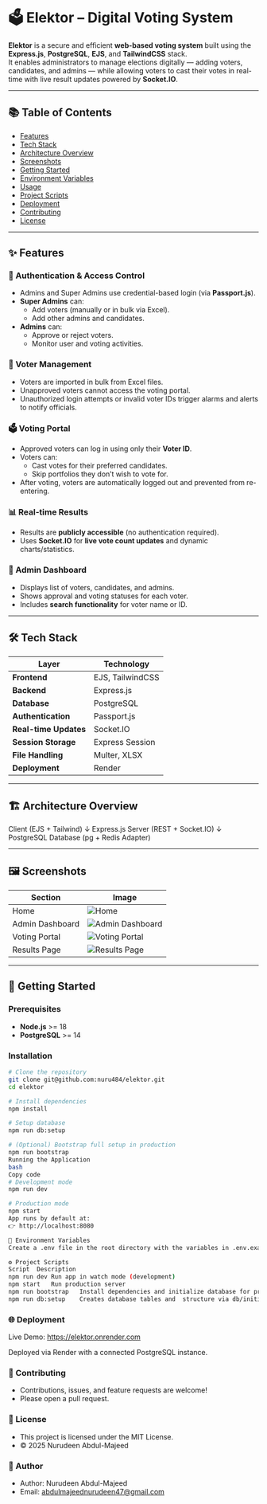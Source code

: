# 🗳️ Elektor – Digital Voting System

**Elektor** is a secure and efficient **web-based voting system** built using the **Express.js**, **PostgreSQL**, **EJS**, and **TailwindCSS** stack.  
It enables administrators to manage elections digitally — adding voters, candidates, and admins — while allowing voters to cast their votes in real-time with live result updates powered by **Socket.IO**.

---

## 📚 Table of Contents
- [Features](#-features)
- [Tech Stack](#-tech-stack)
- [Architecture Overview](#-architecture-overview)
- [Screenshots](#-screenshots)
- [Getting Started](#-getting-started)
- [Environment Variables](#-environment-variables)
- [Usage](#-usage)
- [Project Scripts](#-project-scripts)
- [Deployment](#-deployment)
- [Contributing](#-contributing)
- [License](#-license)

---

## ✨ Features

### 🔐 Authentication & Access Control
- Admins and Super Admins use credential-based login (via **Passport.js**).
- **Super Admins** can:
  - Add voters (manually or in bulk via Excel).
  - Add other admins and candidates.
- **Admins** can:
  - Approve or reject voters.
  - Monitor user and voting activities.

### 🧾 Voter Management
- Voters are imported in bulk from Excel files.
- Unapproved voters cannot access the voting portal.
- Unauthorized login attempts or invalid voter IDs trigger alarms and alerts to notify officials.

### 🗳️ Voting Portal
- Approved voters can log in using only their **Voter ID**.
- Voters can:
  - Cast votes for their preferred candidates.
  - Skip portfolios they don’t wish to vote for.
- After voting, voters are automatically logged out and prevented from re-entering.

### 📊 Real-time Results
- Results are **publicly accessible** (no authentication required).
- Uses **Socket.IO** for **live vote count updates** and dynamic charts/statistics.

### 🧭 Admin Dashboard
- Displays list of voters, candidates, and admins.
- Shows approval and voting statuses for each voter.
- Includes **search functionality** for voter name or ID.

---

## 🛠️ Tech Stack

| Layer | Technology |
|-------|-------------|
| **Frontend** | EJS, TailwindCSS |
| **Backend** | Express.js |
| **Database** | PostgreSQL |
| **Authentication** | Passport.js |
| **Real-time Updates** | Socket.IO |
| **Session Storage** | Express Session | You can configure to use Redis session
| **File Handling** | Multer, XLSX |
| **Deployment** | Render |

---

## 🏗️ Architecture Overview

Client (EJS + Tailwind)
↓
Express.js Server (REST + Socket.IO)
↓
PostgreSQL Database (pg + Redis Adapter)

---

## 🖼️ Screenshots

| Section | Image |
|----------|--------|
| Home | ![Home](public/docs/home.png) |
| Admin Dashboard | ![Admin Dashboard](public/docs/admin-dashboard.png) |
| Voting Portal | ![Voting Portal](public/docs/voting-portal.png) |
| Results Page | ![Results Page](public/docs/results-page.png) |

---

## 🚀 Getting Started

### Prerequisites
- **Node.js** >= 18  
- **PostgreSQL** >= 14  

### Installation

```bash
# Clone the repository
git clone git@github.com:nuru484/elektor.git
cd elektor

# Install dependencies
npm install

# Setup database
npm run db:setup

# (Optional) Bootstrap full setup in production
npm run bootstrap
Running the Application
bash
Copy code
# Development mode
npm run dev

# Production mode
npm start
App runs by default at:
👉 http://localhost:8080

🔐 Environment Variables
Create a .env file in the root directory with the variables in .env.example file

⚙️ Project Scripts
Script	Description
npm run dev	Run app in watch mode (development)
npm start	Run production server
npm run bootstrap	Install dependencies and initialize database for production deployment
npm run db:setup	Creates database tables and  structure via db/initialise.js

```

### 🌐 Deployment
Live Demo: https://elektor.onrender.com

Deployed via Render with a connected PostgreSQL instance.

### 🤝 Contributing
- Contributions, issues, and feature requests are welcome!
- Please open a pull request.

### 🧾 License
- This project is licensed under the MIT License.
- © 2025 Nurudeen Abdul-Majeed

### 🧠 Author
- Author: Nurudeen Abdul-Majeed
- Email: abdulmajeednurudeen47@gmail.com